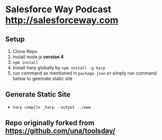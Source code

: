 # Salesforce Way Podcast http://salesforceway.com

## Setup

1. Clone Repo
2. Install node.js **version 4**
3. `npm install`
4. Install harp globally by `npm install -g harp`
5. run command as mentioned in `package.json` or simply run command below to geenrate static site

## Generate Static Site
- `harp compile _harp --output ../www`

## Repo originally forked from https://github.com/una/toolsday/
